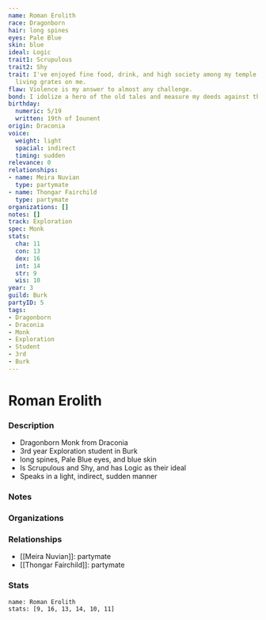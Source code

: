 ```yaml
---
name: Roman Erolith
race: Dragonborn
hair: long spines
eyes: Pale Blue
skin: blue
ideal: Logic
trait1: Scrupulous
trait2: Shy
trait: I've enjoyed fine food, drink, and high society among my temple's elite. Rough
  living grates on me.
flaw: Violence is my answer to almost any challenge.
bond: I idolize a hero of the old tales and measure my deeds against that person's.
birthday:
  numeric: 5/19
  written: 19th of Iounent
origin: Draconia
voice:
  weight: light
  spacial: indirect
  timing: sudden
relevance: 0
relationships:
- name: Meira Nuvian
  type: partymate
- name: Thongar Fairchild
  type: partymate
organizations: []
notes: []
track: Exploration
spec: Monk
stats:
  cha: 11
  con: 13
  dex: 16
  int: 14
  str: 9
  wis: 10
year: 3
guild: Burk
partyID: 5
tags:
- Dragonborn
- Draconia
- Monk
- Exploration
- Student
- 3rd
- Burk
---
```

# Roman Erolith
### Description
- Dragonborn Monk from Draconia
- 3rd year Exploration student in Burk
- long spines, Pale Blue eyes, and blue skin
- Is Scrupulous and Shy, and has Logic as their ideal
- Speaks in a light, indirect, sudden manner

### Notes

### Organizations

### Relationships
- [[Meira Nuvian]]: partymate
- [[Thongar Fairchild]]: partymate

### Stats
```statblock
name: Roman Erolith
stats: [9, 16, 13, 14, 10, 11]
```